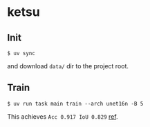 # ketsu

## Init

```
$ uv sync
```

and download `data/` dir to the project root.


## Train

```
$ uv run task main train --arch unet16n -B 5
```

This achieves `Acc 0.917 IoU 0.829` [ref](https://github.com/endaaman/ketsu/tree/3d85bede17f11f237f14ff3e0e97c3ca05b8556d).
